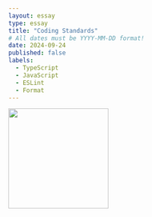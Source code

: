 ```yaml
---
layout: essay
type: essay
title: "Coding Standards"
# All dates must be YYYY-MM-DD format!
date: 2024-09-24
published: false
labels:
  - TypeScript
  - JavaScript
  - ESLint
  - Format
---
```


<img width="200px" class="rounded float-start pe-4" src="../img/">
<!--
I, on the other hand, think that if you can only implement one software engineering technique to improve quality, it should be coding standards. Indeed, I believe some coding standards can actually help you learn a programming language. Do you agree?
After your first week of using ESLint with VSCode, what are your impressions? Are you finding that getting rid of all the ESLint errors is painful, or useful, or both, or something else entirely?
Write an interesting, informative essay on coding standards that addresses some or all of the above questions, or goes in a different direction entirely regarding coding standards. Make sure it provides your personal perspective and useful insights.
->

I believe coding standards should be implemmented regularly. It makes collaboration on projects very helpful and easy; when multiple people are working on the same code base, coding standards make the formatting so much nicer and cleaner looking. It is also helpful to have coding standards in place so that everyone is on the same page. For example, when naming variables it keeps code more consistent and organized if everyone decided on a style, like using camelCase or snake_case. 

- helps with indentation
- formatting
- helps learn the programming language, w.out formatting some exceptions may be made that wouldn't be allowed with a code formatter.
- keeps things organized, great for perfectionists.


I think naming conventions is also important (camelCase vesus _ between each words), makes it easier to read code also more satisfying in my opinion



*test*

